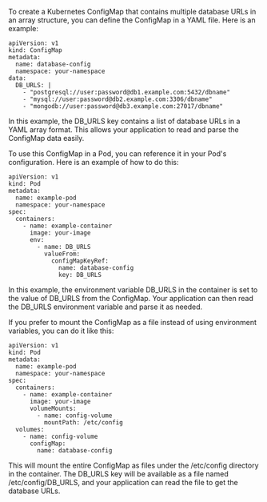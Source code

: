 To create a Kubernetes ConfigMap that contains multiple database URLs in an array structure, you can define the ConfigMap in a YAML file. Here is an example:

```
apiVersion: v1
kind: ConfigMap
metadata:
  name: database-config
  namespace: your-namespace
data:
  DB_URLS: |
    - "postgresql://user:password@db1.example.com:5432/dbname"
    - "mysql://user:password@db2.example.com:3306/dbname"
    - "mongodb://user:password@db3.example.com:27017/dbname"
```

In this example, the DB_URLS key contains a list of database URLs in a YAML array format. This allows your application to read and parse the ConfigMap data easily.

To use this ConfigMap in a Pod, you can reference it in your Pod's configuration. Here is an example of how to do this:

```
apiVersion: v1
kind: Pod
metadata:
  name: example-pod
  namespace: your-namespace
spec:
  containers:
    - name: example-container
      image: your-image
      env:
        - name: DB_URLS
          valueFrom:
            configMapKeyRef:
              name: database-config
              key: DB_URLS
```
In this example, the environment variable DB_URLS in the container is set to the value of DB_URLS from the ConfigMap. Your application can then read the DB_URLS environment variable and parse it as needed.

If you prefer to mount the ConfigMap as a file instead of using environment variables, you can do it like this:

```
apiVersion: v1
kind: Pod
metadata:
  name: example-pod
  namespace: your-namespace
spec:
  containers:
    - name: example-container
      image: your-image
      volumeMounts:
        - name: config-volume
          mountPath: /etc/config
  volumes:
    - name: config-volume
      configMap:
        name: database-config
```

This will mount the entire ConfigMap as files under the /etc/config directory in the container. The DB_URLS key will be available as a file named /etc/config/DB_URLS, and your application can read the file to get the database URLs.

